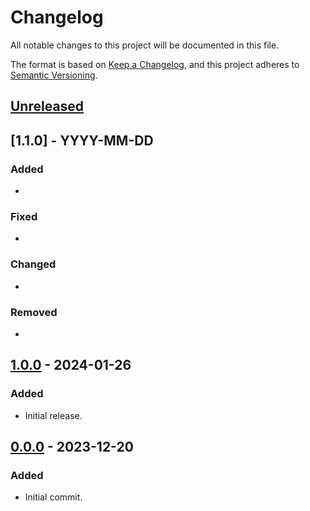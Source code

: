 # Changelog

All notable changes to this project will be documented in this file.

The format is based on [Keep a Changelog](https://keepachangelog.com/en/1.0.0/),
and this project adheres to [Semantic Versioning](https://semver.org/spec/v2.0.0.html).

## [Unreleased]

## [1.1.0] - YYYY-MM-DD

### Added

-

### Fixed

-

### Changed

-

### Removed

-

## [1.0.0] - 2024-01-26

### Added

- Initial release.

## [0.0.0] - 2023-12-20

### Added

- Initial commit.

[unreleased]: https://github.com/getsentry/skrooge/compare/1.0.0...HEAD
[1.0.0]: https://github.com/getsentry/skrooge/compare/0.0.0...1.0.0
[0.0.0]: https://github.com/getsentry/skrooge/releases/tag/0.0.0
